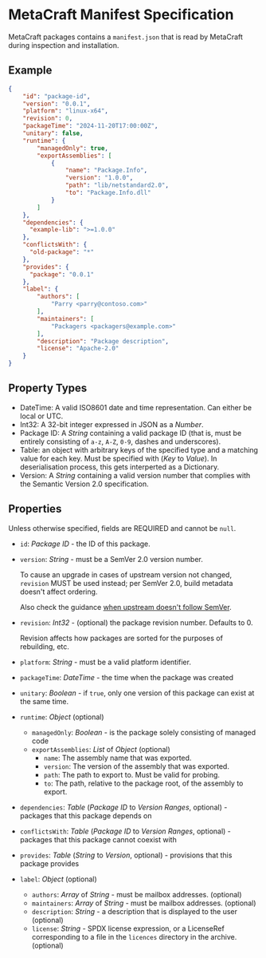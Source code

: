 <!-- SPDX-FileCopyrightText: 2024 WithLithum <WithLithum@outlook.com> -->
<!-- SPDX-License-Identifier: GPL-3.0-or-later -->

# MetaCraft Manifest Specification

MetaCraft packages contains a `manifest.json` that is read by MetaCraft during
inspection and installation.

## Example

```json
{
    "id": "package-id",
    "version": "0.0.1",
    "platform": "linux-x64",
    "revision": 0,
    "packageTime": "2024-11-20T17:00:00Z",
    "unitary": false,
    "runtime": {
        "managedOnly": true,
        "exportAssemblies": [
            {
                "name": "Package.Info",
                "version": "1.0.0",
                "path": "lib/netstandard2.0",
                "to": "Package.Info.dll"
            }
        ]
    },
    "dependencies": {
      "example-lib": ">=1.0.0"
    },
    "conflictsWith": {
      "old-package": "*"
    },
    "provides": {
      "package": "0.0.1"
    },
    "label": {
        "authors": [
            "Parry <parry@contoso.com>"
        ],
        "maintainers": [
            "Packagers <packagers@example.com>"
        ],
        "description": "Package description",
        "license": "Apache-2.0"
    }
}
```

## Property Types

- DateTime: A valid ISO8601 date and time representation. Can either be local
  or UTC.
- Int32: A 32-bit integer expressed in JSON as a _Number_.
- Package ID: A _String_ containing a valid package ID (that is, must be
  entirely consisting of `a-z`, `A-Z`, `0-9`, dashes and underscores).
- Table: an object with arbitrary keys of the specified type and a matching
  value for each key. Must be specified with (_Key_ to _Value_). In
  deserialisation process, this gets interperted as a Dictionary.
- Version: A _String_ containing a valid version number that complies with the
  Semantic Version 2.0 specification.

## Properties

Unless otherwise specified, fields are REQUIRED and cannot be `null`.

- `id`: _Package ID_ - the ID of this package.
- `version`: _String_ - must be a SemVer 2.0 version number.

  To cause an upgrade in cases of upstream version not changed, `revision`
  MUST be used instead; per SemVer 2.0, build metadata doesn't affect ordering.

  Also check the guidance [when upstream doesn't follow SemVer](/PackageSpecs.md#Versioning-NoSemVer).
- `revision`: _Int32_ - (optional) the package revision number. Defaults to 0.

  Revision affects how packages are sorted for the purposes of rebuilding, etc.
- `platform`: _String_ - must be a valid platform identifier.
- `packageTime`: _DateTime_ - the time when the package was created
- `unitary`: _Boolean_ - if `true`, only one version of this package can exist at the same time.
- `runtime`: _Object_ (optional)
  - `managedOnly`: _Boolean_ - is the package solely consisting of managed code
  - `exportAssemblies`: _List_ of _Object_ (optional)
    - `name`: The assembly name that was exported.
    - `version`: The version of the assembly that was exported.
    - `path`: The path to export to. Must be valid for probing.
    - `to`: The path, relative to the package root, of the assembly to export.
- `dependencies`: _Table_ (_Package ID_ to _Version Ranges_, optional) - packages that this package depends on
- `conflictsWith`: _Table_ (_Package ID_ to _Version Ranges_, optional) - packages that this package cannot coexist with
- `provides`: _Table_ (_String_ to _Version_, optional) - provisions that this package provides
- `label`: _Object_ (optional)
  - `authors`: _Array_ of _String_ - must be mailbox addresses. (optional)
  - `maintainers`: _Array_ of _String_ - must be mailbox addresses. (optional)
  - `description`: _String_ - a description that is displayed to the user (optional)
  - `license`: _String_ - SPDX license expression, or a LicenseRef corresponding to a file in the `licences` directory in the archive. (optional)
